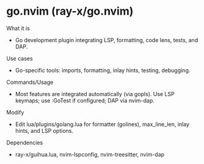 # go.nvim (ray-x/go.nvim)

What it is
- Go development plugin integrating LSP, formatting, code lens, tests, and DAP.

Use cases
- Go-specific tools: imports, formatting, inlay hints, testing, debugging.

Commands/Usage
- Most features are integrated automatically (via gopls). Use LSP keymaps; use :GoTest if configured; DAP via nvim-dap.

Modify
- Edit lua/plugins/golang.lua for formatter (golines), max_line_len, inlay hints, and LSP options.

Dependencies
- ray-x/guihua.lua, nvim-lspconfig, nvim-treesitter, nvim-dap
